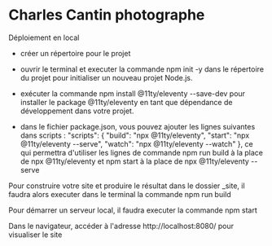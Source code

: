 # Charles Cantin photographe

Déploiement en local 
- créer un répertoire pour le projet
- ouvrir le terminal et executer la commande npm init -y dans le répertoire du projet pour initialiser un nouveau projet Node.js.
- exécuter la commande npm install @11ty/eleventy --save-dev pour installer le package @11ty/eleventy en tant que dépendance de développement dans votre projet.

- dans le fichier package.json, vous pouvez ajouter les lignes suivantes dans scripts :
  "scripts": {
    "build": "npx @11ty/eleventy",
    "start": "npx @11ty/eleventy --serve",
    "watch": "npx @11ty/eleventy --watch"
  },
  ce qui permettra d'utiliser les lignes de commande npm run build à la place de npx @11ty/eleventy et npm start à la place de npx @11ty/eleventy --serve


Pour construire votre site et produire le résultat dans le dossier _site, il faudra alors executer dans le terminal la commande npm run build

Pour démarrer un serveur local, il faudra executer la commande npm start

Dans le navigateur, accéder à l'adresse http://localhost:8080/ pour visualiser le site 

